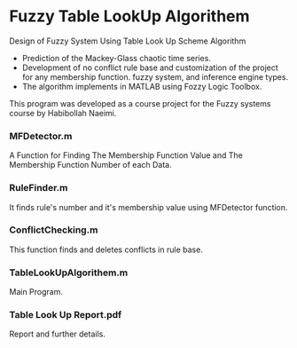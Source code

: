 # Fuzzy Table LookUp Algorithem
Design of Fuzzy System Using Table Look Up Scheme Algorithm
- Prediction of the Mackey-Glass chaotic time series.
- Development of no conflict rule base and customization of the project for any membership function.
fuzzy system, and inference engine types.
- The algorithm implements in MATLAB using Fozzy Logic Toolbox.

This program was developed as a course project for the Fuzzy systems course by Habibollah Naeimi.


### MFDetector.m
A Function for Finding The Membership Function Value and The Membership Function Number of each Data.

### RuleFinder.m
It finds rule's number and it's membership value using MFDetector function. 

### ConflictChecking.m
This function finds and deletes conflicts in rule base.

### TableLookUpAlgorithem.m
Main Program.

### Table Look Up Report.pdf
Report and further details.
